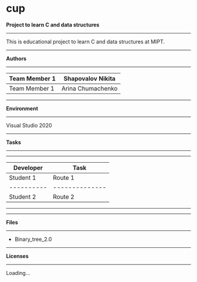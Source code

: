 # cup
**Project to learn C and data structures**
***
This is educational project to learn C and data structures at MIPT.
***
**Authors**
***
Team Member 1 | Shapovalov Nikita
--------------|-------------------
Team Member 1 | Arina Chumachenko
***
**Environment**
***
Visual Studio 2020
***
**Tasks**
***
-------------------------
Developer |	Task
----------|--------------
Student 1 |	Route 1 
----------|--------------
Student 2 |	Route 2
-------------------------
***
**Files**
***
* Binary_tree_2.0
***
**Licenses**
***
Loading...
